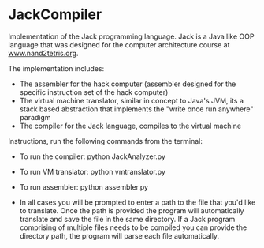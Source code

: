 # JackCompiler

Implementation of the Jack programming language. Jack is a Java like OOP language that was designed for the computer architecture course
at www.nand2tetris.org.

The implementation includes:
  - The assembler for the hack computer (assembler designed for the specific instruction set of the hack computer)
  - The virtual machine translator, similar in concept to Java's JVM, its a stack based abstraction that implements the
    "write once run anywhere" paradigm
  - The compiler for the Jack language, compiles to the virtual machine

Instructions, run the following commands from the terminal:
  - To run the compiler:
      python JackAnalyzer.py
  - To run VM translator:
      python vmtranslator.py
  - To run assembler:
      python assembler.py

  - In all cases you will be prompted to enter a path to the file that you'd like to translate. Once the path is provided the program will       automatically translate and save the file in the same directory. If a Jack program comprising of multiple files needs to be           compiled you can provide the directory path, the program will parse each file automatically.
